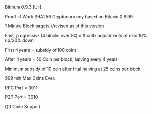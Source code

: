 Bitinum 0.9.3 [Un]

Proof of Work SHA256 Cryptocurrency based on Bitcoin 0.8.99

1 Minute Block targets //revised as of this version 

Fast, progressive (4 blocks over 80) difficulty adjustments of max 10% up/20% down

First 4 years = subsidy of 100 coins

After 4 years = 50 Coin per block, halving every 4 years

Minimum subsidy of 10 coin after final halving at 25 coins per block
 
999 mln Max Coins Ever.

RPC Port = 3011

P2P Port = 3010

QR Code Support

